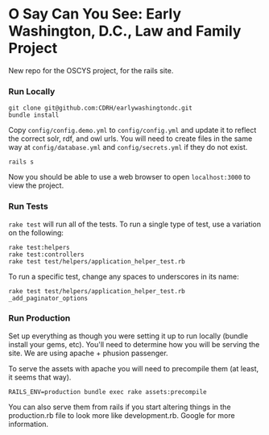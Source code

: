 # O Say Can You See: Early Washington, D.C., Law and Family Project

New repo for the OSCYS project, for the rails site.

### Run Locally

```
git clone git@github.com:CDRH/earlywashingtondc.git
bundle install
```

Copy `config/config.demo.yml` to `config/config.yml` and update it to reflect the correct solr, rdf, and owl urls.  You will need to create files in the same way at `config/database.yml` and `config/secrets.yml` if they do not exist.

```
rails s
```

Now you should be able to use a web browser to open `localhost:3000` to view the project.

### Run Tests

`rake test` will run all of the tests.  To run a single type of test, use a variation on the following:

```
rake test:helpers
rake test:controllers
rake test test/helpers/application_helper_test.rb
```

To run a specific test, change any spaces to underscores in its name:

```
rake test test/helpers/application_helper_test.rb _add_paginator_options
```

### Run Production

Set up everything as though you were setting it up to run locally (bundle install your gems, etc).  You'll need to determine how you will be serving the site.  We are using apache + phusion passenger.

To serve the assets with apache you will need to precompile them (at least, it seems that way).

```
RAILS_ENV=production bundle exec rake assets:precompile
```

You can also serve them from rails if you start altering things in the production.rb file to look more like development.rb.  Google for more information.
